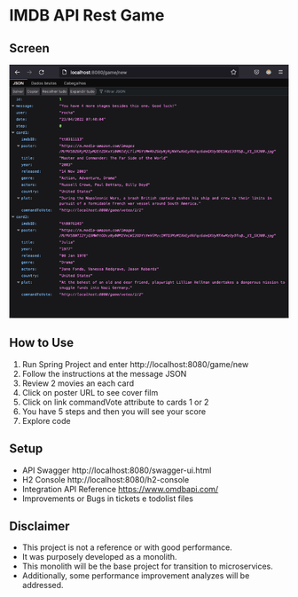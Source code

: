 # IMDB API Rest Game

## Screen

![alt text](https://github.com/rafarocha/imdb/blob/master/screenshots/screen1.png?raw=true)

## How to Use

1. Run Spring Project and enter http://localhost:8080/game/new
2. Follow the instructions at the message JSON
3. Review 2 movies an each card
4. Click on poster URL to see cover film
5. Click on link commandVote attribute to cards 1 or 2
6. You have 5 steps and then you will see your score
7. Explore code

## Setup
- API Swagger http://localhost:8080/swagger-ui.html
- H2 Console http://localhost:8080/h2-console
- Integration API Reference https://www.omdbapi.com/
- Improvements or Bugs in tickets e todolist files

## Disclaimer
- This project is not a reference or with good performance.
- It was purposely developed as a monolith.
- This monolith will be the base project for transition to microservices.
- Additionally, some performance improvement analyzes will be addressed.